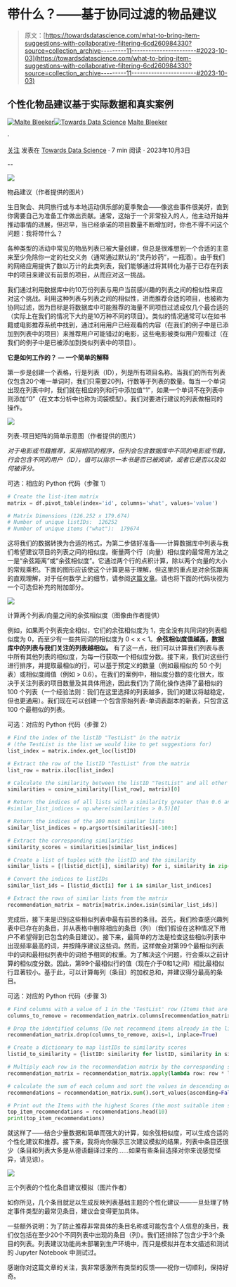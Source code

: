 # 带什么？——基于协同过滤的物品建议

> 原文：[https://towardsdatascience.com/what-to-bring-item-suggestions-with-collaborative-filtering-6cd260984330?source=collection_archive---------11-----------------------#2023-10-03](https://towardsdatascience.com/what-to-bring-item-suggestions-with-collaborative-filtering-6cd260984330?source=collection_archive---------11-----------------------#2023-10-03)

## 个性化物品建议基于实际数据和真实案例

[](https://medium.com/@malte.?source=post_page-----6cd260984330--------------------------------)[![Malte Bleeker](../Images/50489a35621cf1fac7a9876c3241c028.png)](https://medium.com/@malte.?source=post_page-----6cd260984330--------------------------------)[](https://towardsdatascience.com/?source=post_page-----6cd260984330--------------------------------)[![Towards Data Science](../Images/a6ff2676ffcc0c7aad8aaf1d79379785.png)](https://towardsdatascience.com/?source=post_page-----6cd260984330--------------------------------) [Malte Bleeker](https://medium.com/@malte.?source=post_page-----6cd260984330--------------------------------)

·

[关注](https://medium.com/m/signin?actionUrl=https%3A%2F%2Fmedium.com%2F_%2Fsubscribe%2Fuser%2Fb3f789fe994b&operation=register&redirect=https%3A%2F%2Ftowardsdatascience.com%2Fwhat-to-bring-item-suggestions-with-collaborative-filtering-6cd260984330&user=Malte+Bleeker&userId=b3f789fe994b&source=post_page-b3f789fe994b----6cd260984330---------------------post_header-----------) 发表在 [Towards Data Science](https://towardsdatascience.com/?source=post_page-----6cd260984330--------------------------------) · 7 min 阅读 · 2023年10月3日[](https://medium.com/m/signin?actionUrl=https%3A%2F%2Fmedium.com%2F_%2Fvote%2Ftowards-data-science%2F6cd260984330&operation=register&redirect=https%3A%2F%2Ftowardsdatascience.com%2Fwhat-to-bring-item-suggestions-with-collaborative-filtering-6cd260984330&user=Malte+Bleeker&userId=b3f789fe994b&source=-----6cd260984330---------------------clap_footer-----------)

--

[](https://medium.com/m/signin?actionUrl=https%3A%2F%2Fmedium.com%2F_%2Fbookmark%2Fp%2F6cd260984330&operation=register&redirect=https%3A%2F%2Ftowardsdatascience.com%2Fwhat-to-bring-item-suggestions-with-collaborative-filtering-6cd260984330&source=-----6cd260984330---------------------bookmark_footer-----------)![](../Images/7d455fc9e6391b6223cad05d9e566cba.png)

物品建议（作者提供的图片）

生日聚会、共同旅行或与本地运动俱乐部的夏季聚会——像这些事件很美好，直到你需要自己为准备工作做出贡献。通常，这始于一个非常投入的人，他主动开始并推动事情的进展，但迟早，当已经承诺的项目数量不断增加时，你也不得不问这个问题：我将带什么？

各种类型的活动中常见的物品列表已被大量创建，但总是很难想到一个合适的主意来至少免除你一定的社交义务（通常通过默认的“灵丹妙药”，一瓶酒）。由于我们的网络应用提供了数以万计的此类列表，我们能够通过将其转化为基于已存在列表中的项目来建议有前景的项目，从而应对这一挑战。

我们通过利用数据库中约10万份列表与用户当前感兴趣的列表之间的相似性来应对这个挑战。利用这种列表与列表之间的相似性，进而推荐合适的项目，也被称为协同过滤，因为目标是将数据库中可能推荐的海量不同项目过滤成仅几个最合适的（实际上在我们的情况下大约是10万种不同的项目）。类似的情况通常可以在如书籍或电影推荐系统中找到，通过利用用户已经观看的内容（在我们的例子中是已添加到列表中的项目）来推荐用户可能错过的电影，这些电影被类似用户观看过（在我们的例子中是已被添加到类似列表中的项目）。

**它是如何工作的？ — 一个简单的解释**

第一步是创建一个表格，行是列表（ID），列是所有项目名称。当我们的所有列表仅包含20个唯一单词时，我们只需要20列，行数等于列表的数量。每当一个单词出现在列表中时，我们就在相应的列和行中添加值“1”，如果一个单词不在列表中则添加“0”（在文本分析中也称为词袋模型）。我们对要进行建议的列表做相同的操作。

![](../Images/d441ee6f4c06e5a33309828270691aea.png)

列表-项目矩阵的简单示意图（作者提供的图片）

*对于电影或书籍推荐，采用相同的程序，但列会包含数据库中不同的电影或书籍，行会包含不同的用户（ID），值可以指示一本书是否已被阅读，或者它是否以及如何被评分。*

可选：相应的 Python 代码（步骤 1）

```py
# Create the list-item matrix
matrix = df.pivot_table(index='id', columns='what', values='value')

# Matrix Dimensions (126.252 x 179.674) 
# Number of unique listIDs:  126252
# Number of unique items ("what"):  179674
```

这将我们的数据转换为合适的格式，为第二步做好准备——计算数据库中列表与我们希望建议项目的列表之间的相似度。衡量两个行（向量）相似度的最常用方法之一是“余弦距离”或“余弦相似度”。它通过两个行的点积计算，除以两个向量的大小的常规乘积。下面的图形应该使这个计算更易于理解，但这里的重点是对余弦距离的直观理解，对于任何数学上的细节，请参阅[这篇文章](https://cmry.github.io/notes/euclidean-v-cosine)。请也将下面的代码块视为一个可选但补充的附加部分。

![](../Images/70f70af134873cccb4714241bb4566c6.png)

计算两个列表/向量之间的余弦相似度（图像由作者提供）

例如，如果两个列表完全相似，它们的余弦相似度为 1，完全没有共同词的列表相似度为 0，而至少有一些共同词的相似度为 0 < x < 1。**余弦相似度值越高，数据库中的列表与我们关注的列表越相似。** 有了这一点，我们可以计算我们列表与表中所有其他列表的相似度，为每一行获取一个相似度分数。接下来，我们对这些行进行排序，并提取最相似的行，可以基于预定义的数量（例如最相似的 50 个列表）或相似度阈值（例如 > 0.6）。在我们的案例中，相似度分数的变化很大，取决于关注列表的项目数量及其具体用途，因此我们为了简化操作选择了最相似的 100 个列表（一个经验法则：我们在这里选择的列表越多，我们的建议将越稳定，但也更通用）。我们现在可以创建一个包含原始列表-单词表副本的新表，只包含这 100 个最相似的列表。

可选：对应的 Python 代码（步骤 2）

```py
# Find the index of the listID "TestList" in the matrix
# (the TestList is the list we would like to get suggestions for)
list_index = matrix.index.get_loc(listID)

# Extract the row of the listID "TestList" from the matrix
list_row = matrix.iloc[list_index]

# Calculate the similarity between the listID "TestList" and all other listIDs
similarities = cosine_similarity([list_row], matrix)[0]

# Return the indices of all lists with a similarity greater than 0.6 and store them with the similarities in a list
#similar_list_indices = np.where(similarities > 0.5)[0]

# Return the indices of the 100 most similar lists
similar_list_indices = np.argsort(similarities)[-100:]

# Extract the corresponding similarities
similarity_scores = similarities[similar_list_indices]

# Create a list of tuples with the listID and the similarity
similar_lists = [(listid_dict[i], similarity) for i, similarity in zip(similar_list_indices, similarity_scores)]

# Convert the indices to listIDs
similar_list_ids = [listid_dict[i] for i in similar_list_indices]

# Extract the rows of similar lists from the matrix
recommendation_matrix = matrix[matrix.index.isin(similar_list_ids)]
```

完成后，接下来是识别这些相似列表中最有前景的条目。首先，我们检查感兴趣列表中已存在的条目，并从表格中删除相应的条目（列）（我们假设在这种情况下用户不希望得到已包含的条目建议）。接下来，最简单的方法是检查这些相似列表中出现频率最高的词，并按降序建议这些词。然而，这样做会对第99个最相似列表中的词和最相似列表中的词给予相同的权重。为了解决这个问题，行会乘以之前计算的相似度分数。因此，第99个最相似行的值（现在介于0和1之间）相比最相似行显著较小。基于此，可以计算每列（条目）的加权总和，并建议得分最高的条目。

可选：对应的 Python 代码（步骤 3）

```py
# Find columns with a value of 1 in the 'TestList' row (Items that are already in the list)
columns_to_remove = recommendation_matrix.columns[recommendation_matrix.loc[listID] == 1]

# Drop the identified columns (Do not recommend items already in the list)
recommendation_matrix.drop(columns_to_remove, axis=1, inplace=True)

# Create a dictionary to map listIDs to similarity scores
listid_to_similarity = {listID: similarity for listID, similarity in similar_lists}

# Multiply each row in the recommendation matrix by the corresponding similarity score
recommendation_matrix = recommendation_matrix.apply(lambda row: row * listid_to_similarity.get(row.name, 1), axis=1)

# calculate the sum of each column and sort the values in descending order
recommendations = recommendation_matrix.sum().sort_values(ascending=False)

# Print out the Items with the highest Scores (the most suitable item suggestions)
top_item_recommendations = recommendations.head(10)
print(top_item_recommendations)
```

就这样了——结合少量数据和简单而强大的计算，如余弦相似度，可以生成合适的个性化建议和推荐。接下来，我将向你展示三次建议模拟的结果，列表中条目还很少（条目和列表大多是从德语翻译过来的……如果有些条目选择对你来说感觉怪异，请见谅）。

![](../Images/4f3fb56fcb0bda9e91018b62211b0e9a.png)

三个列表的个性化条目建议模拟（图片作者）

如你所见，几个条目就足以生成反映列表基础主题的个性化建议——一旦处理了特定事件类型的最常见条目，建议会变得更加具体。

一些额外说明：为了防止推荐非常具体的条目名称或可能包含个人信息的条目，我们仅包括在至少20个不同列表中出现的条目（列）。我们还排除了包含少于3个条目的列表。列表建议功能尚未部署到生产环境中，而只是模拟并在本文描述和测试的 Jupyter Notebook 中测试过。

感谢你对这篇文章的关注，我非常感激所有类型的反馈——祝你一切顺利，保持好奇。
